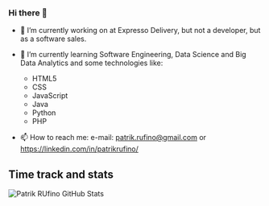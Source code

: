 ### Hi there 👋

- 🔭 I’m currently working on at Expresso Delivery, but not a developer, but as a software sales.
- 🌱 I’m currently learning Software Engineering, Data Science and Big Data Analytics
and some technologies like:
  * HTML5
  * CSS
  * JavaScript
  * Java
  * Python
  * PHP
  
- 📫 How to reach me: e-mail: patrik.rufino@gmail.com or https://linkedin.com/in/patrikrufino/
## Time track and stats

<img src="https://github-readme-stats.vercel.app/api?username=patrikrufino&&show_icons=true&theme=tokyonight&line_height=27&v=5" alt="Patrik RUfino GitHub Stats" />
<!--
<code><img height="480" src="https://wakatime.com/share/@patrikrufino/eca2bcef-3738-4787-9f7f-40f32b2cbeb1.svg"></code>
